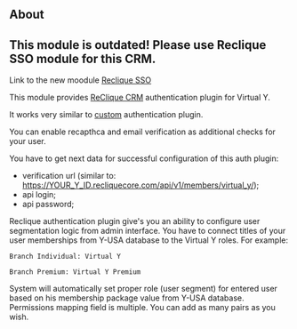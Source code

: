 ## About

## This module is outdated! Please use Reclique SSO module for this CRM. 
Link to the new moodule [Reclique SSO](https://github.com/ymcatwincities/openy_gated_content/tree/master/modules/openy_gc_auth/modules/openy_gc_reclique_sso)

This module provides [ReClique CRM](https://reclique.com/) authentication plugin for Virtual Y.

It works very similar to [custom](https://github.com/ymcatwincities/openy_gated_content/tree/master/modules/openy_gc_auth/modules/openy_gc_auth_custom) authentication plugin.

You can enable recapthca and email verification as additional checks for your user.

You have to get next data for successful configuration of this auth plugin:

- verification url (similar to: https://YOUR_Y_ID.recliquecore.com/api/v1/members/virtual_y/);
- api login;
- api password;

Reclique authentication plugin give's you an ability to configure user segmentation logic from admin interface.
You have to connect titles of your user memberships from Y-USA database to the Virtual Y roles.
For example:

``
Branch Individual: Virtual Y
``

``
Branch Premium: Virtual Y Premium
``

System will automatically set proper role (user segment) for entered user based on his membership package value from Y-USA database.
Permissions mapping field is multiple. You can add as many pairs as you wish.
